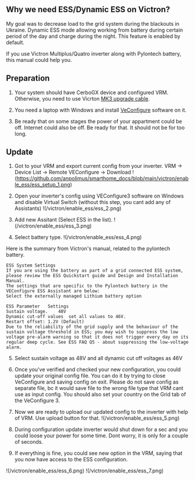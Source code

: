 ## Why we need ESS/Dynamic ESS on Victron?

My goal was to decrease load to the grid system during the blackouts in Ukraine. Dynamic ESS mode allowing working from battery during certain period of the day and charge during the night. This feature is enabled by default.

If you use Victron Multiplus/Quatro inverter along with Pylontech battery, this manual could help you.

## Preparation

1. Your system should have CerboGX device and configured VRM. Otherwise, you need to use Vicrton [MK3 upgrade cable](https://www.victronenergy.com/accessories/interface-mk3-usb).

2. You need a laptop with Windows and install [VeConfigure](https://www.victronenergy.com/Executables/VEConfig/VECSetup_A.exe) software on it.

3. Be ready that on some stages the power of your appartment could be off. Internet could also be off. Be ready for that. It should not be for too long.

## Update

1. Got to your VRM and export current config from your inverter. VRM -> Device List -> Remote VEConfigure -> Download
!(https://github.com/anpolimus/smarthome_docs/blob/main/victron/enable_ess/ess_setup_1.png)

2. Open your inverter's config using VEConfigure3 software on Windows and disable Virtual Switch (without this step, you cant add any of Assistants)
!(/victron/enable_ess/ess_2.png)

3. Add new Assitant (Select ESS in the list).
!(/victron/enable_ess/ess_3.png)

4. Select battery type.
!(/victron/enable_ess/ess_4.png)

Here is the summary from Victron's manual, related to the pylontech battery.

```
ESS System Settings
If you are using the battery as part of a grid connected ESS system, please review the ESS Quickstart guide and Design and Installation Manual.
The settings that are specific to the Pylontech battery in the VEConfigure ESS Assistant are below:
Select the externally managed Lithium battery option

ESS Parameter	Settings
Sustain voltage.	48V
Dynamic cut-off values	set all values to 46V.
Restart offset:	1.2V (Default)
Due to the reliability of the grid supply and the behaviour of the sustain voltage threshold in ESS; you may wish to suppress the low voltage pre-alarm warning so that it does not trigger every day on its regular deep cycle. See ESS FAQ Q5 - about suppressing the low-voltage alarm.
```

5. Select sustain voltage as 48V and all dynamic cut off voltages as 46V

6. Once you've verified and checked your new configuration, you could update your original config file. You can do it by trying to close VeConfigure and saving config on exit. Please do not save config as separate file, bc it would save file to the wrong file type that VRM cant use as input config. You should also set your country on the Grid tab of the VeConfigure 3.

7. Now we are ready to upload our updated config to the inverter with help of VRM. Use upload button for that.
!(/victron/enable_ess/ess_5.png)

8. During configuration update inverter would shut down for a sec and you could loose your power for some time. Dont worry, it is only for a couple of seconds.

9. If everything is fine, you could see new option in the VRM, saying that you now have access to the ESS configuration.

!(/victron/enable_ess/ess_6.png)
!(/victron/enable_ess/ess_7.png)
